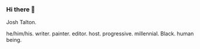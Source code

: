 ### Hi there 👋

Josh Talton.

he/him/his. writer. painter. editor. host. progressive. millennial. Black. human being.

